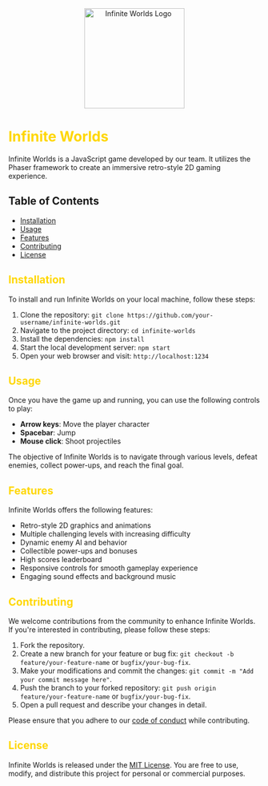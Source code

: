 <div align="center">
  <img src="favicon.ico" alt="Infinite Worlds Logo" width="200px">
</div>

# <span style="color:#FFD700">Infinite Worlds</span>

Infinite Worlds is a JavaScript game developed by our team. It utilizes the Phaser framework to create an immersive retro-style 2D gaming experience.

## Table of Contents

- [Installation](#installation)
- [Usage](#usage)
- [Features](#features)
- [Contributing](#contributing)
- [License](#license)

## <span style="color:#FFD700">Installation</span>

To install and run Infinite Worlds on your local machine, follow these steps:

1. Clone the repository: `git clone https://github.com/your-username/infinite-worlds.git`
2. Navigate to the project directory: `cd infinite-worlds`
3. Install the dependencies: `npm install`
4. Start the local development server: `npm start`
5. Open your web browser and visit: `http://localhost:1234`

## <span style="color:#FFD700">Usage</span>

Once you have the game up and running, you can use the following controls to play:

- **Arrow keys**: Move the player character
- **Spacebar**: Jump
- **Mouse click**: Shoot projectiles

The objective of Infinite Worlds is to navigate through various levels, defeat enemies, collect power-ups, and reach the final goal.

## <span style="color:#FFD700">Features</span>

Infinite Worlds offers the following features:

- Retro-style 2D graphics and animations
- Multiple challenging levels with increasing difficulty
- Dynamic enemy AI and behavior
- Collectible power-ups and bonuses
- High scores leaderboard
- Responsive controls for smooth gameplay experience
- Engaging sound effects and background music

## <span style="color:#FFD700">Contributing</span>

We welcome contributions from the community to enhance Infinite Worlds. If you're interested in contributing, please follow these steps:

1. Fork the repository.
2. Create a new branch for your feature or bug fix: `git checkout -b feature/your-feature-name` or `bugfix/your-bug-fix`.
3. Make your modifications and commit the changes: `git commit -m "Add your commit message here"`.
4. Push the branch to your forked repository: `git push origin feature/your-feature-name` or `bugfix/your-bug-fix`.
5. Open a pull request and describe your changes in detail.

Please ensure that you adhere to our [code of conduct](CONTRIBUTING.md) while contributing.

## <span style="color:#FFD700">License</span>

Infinite Worlds is released under the [MIT License](LICENSE). You are free to use, modify, and distribute this project for personal or commercial purposes.
